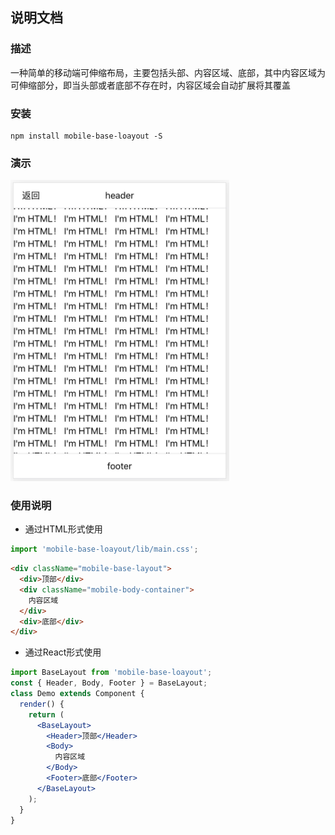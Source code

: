 ## 说明文档

### 描述
一种简单的移动端可伸缩布局，主要包括头部、内容区域、底部，其中内容区域为可伸缩部分，即当头部或者底部不存在时，内容区域会自动扩展将其覆盖

### 安装
```shell
npm install mobile-base-loayout -S
```

### 演示
<img src="https://raw.githubusercontent.com/kulelikule/Images/master/mobile-base-layout.jpg?=240*200" width="350"/>

### 使用说明
* 通过HTML形式使用
```js
import 'mobile-base-loayout/lib/main.css';
```

```html
<div className="mobile-base-layout">
  <div>顶部</div>
  <div className="mobile-body-container">
    内容区域
  </div>
  <div>底部</div>
</div>
```
* 通过React形式使用
```jsx
import BaseLayout from 'mobile-base-loayout';
const { Header, Body, Footer } = BaseLayout;
class Demo extends Component {
  render() {
    return (
      <BaseLayout>
        <Header>顶部</Header>
        <Body>
          内容区域
        </Body>
        <Footer>底部</Footer>
      </BaseLayout>
    );
  }
}
```
